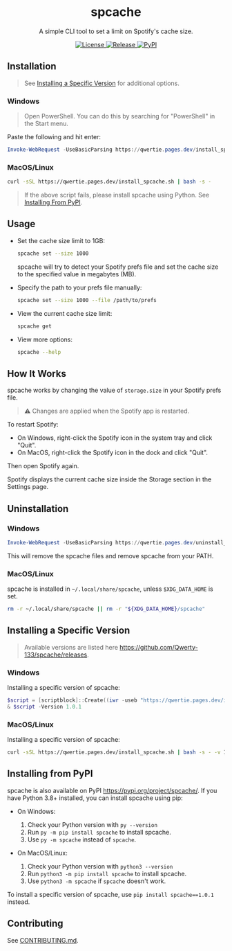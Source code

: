 <!-- markdownlint-disable-next-line first-line-heading -->
<div align="center">
  <h1>spcache</h1>
  A simple CLI tool to set a limit on Spotify's cache size.
</div>

<p align="center">
  <a href="LICENSE">
    <img alt="License" src="https://img.shields.io/github/license/Qwerty-133/spcache">
  </a>
  <a href="https://github.com/Qwerty-133/spcache/releases/latest">
    <img alt="Release" src="https://img.shields.io/github/v/release/Qwerty-133/spcache">
  </a>
  <a href="https://pypi.org/project/spcache/">
    <img alt="PyPI" src="https://img.shields.io/pypi/v/spcache">
  </a>
</p>

## Installation

> See [Installing a Specific Version](#installing-a-specific-version) for additional options.

### Windows

> Open PowerShell. You can do this by searching for "PowerShell" in the Start menu.

Paste the following and hit enter:

```powershell
Invoke-WebRequest -UseBasicParsing https://qwertie.pages.dev/install_spcache.ps1 | Invoke-Expression
```

### MacOS/Linux

```bash
curl -sSL https://qwertie.pages.dev/install_spcache.sh | bash -s -
```

> If the above script fails, please install spcache using Python. See [Installing From PyPI](#installing-from-pypi).

## Usage

-   Set the cache size limit to 1GB:

    ```bash
    spcache set --size 1000
    ```

    spcache will try to detect your Spotify prefs file and set the cache size to the specified value in megabytes (MB).

-   Specify the path to your prefs file manually:

    ```bash
    spcache set --size 1000 --file /path/to/prefs
    ```

-   View the current cache size limit:

    ```bash
    spcache get
    ```

-   View more options:

    ```bash
    spcache --help
    ```

## How It Works

spcache works by changing the value of `storage.size` in your Spotify prefs file.

> :warning: Changes are applied when the Spotify app is restarted.

To restart Spotify:

- On Windows, right-click the Spotify icon in the system tray and click "Quit".
- On MacOS, right-click the Spotify icon in the dock and click "Quit".

Then open Spotify again.

Spotify displays the current cache size inside the Storage section in the Settings page.

## Uninstallation

### Windows

```powershell
Invoke-WebRequest -UseBasicParsing https://qwertie.pages.dev/uninstall_spcache.ps1 | Invoke-Expression
```

This will remove the spcache files and remove spcache from your PATH.

### MacOS/Linux

spcache is installed in `~/.local/share/spcache`, unless `$XDG_DATA_HOME` is set.

```bash
rm -r ~/.local/share/spcache || rm -r "${XDG_DATA_HOME}/spcache"
```

## Installing a Specific Version

> Available versions are listed here <https://github.com/Qwerty-133/spcache/releases>.

### Windows

Installing a specific version of spcache:

```powershell
$script = [scriptblock]::Create((iwr -useb "https://qwertie.pages.dev/install_spcache.ps1").Content)
& $script -Version 1.0.1
```

### MacOS/Linux

Installing a specific version of spcache:

```bash
curl -sSL https://qwertie.pages.dev/install_spcache.sh | bash -s - -v 1.0.1
```

## Installing from PyPI

spcache is also available on PyPI <https://pypi.org/project/spcache/>.
If you have Python 3.8+ installed, you can install spcache using pip:

-   On Windows:

    1. Check your Python version with `py --version`
    2. Run `py -m pip install spcache` to install spcache.
    3. Use `py -m spcache` instead of `spcache`.

-   On MacOS/Linux:

    1. Check your Python version with `python3 --version`
    2. Run `python3 -m pip install spcache` to install spcache.
    3. Use `python3 -m spcache` if `spcache` doesn't work.

To install a specific version of spcache, use `pip install spcache==1.0.1` instead.

## Contributing

See [CONTRIBUTING.md](CONTRIBUTING.md).
